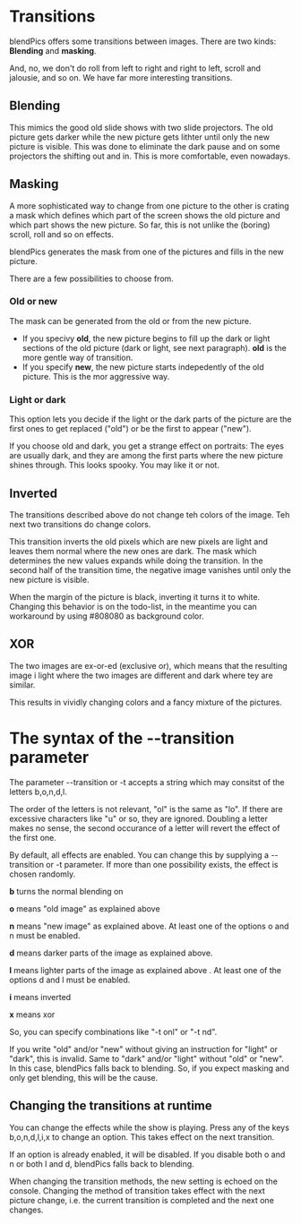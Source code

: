 # Transitions

blendPics offers some transitions between images. 
There are two kinds: __Blending__ and __masking__. 

And, no, we don't do roll from left to right and right to left, scroll and jalousie, and so on. We have far more interesting transitions. 

## Blending

This mimics the good old slide shows with two slide projectors. The old picture gets darker while the new picture gets lithter until only the new picture is visible. 
This was done to eliminate the dark pause and on some projectors the shifting out and in. This is more comfortable, even nowadays. 

## Masking

A more sophisticated way to change from one picture to the other is crating a mask which defines which part of the screen shows the old picture and which part shows the new picture. 
So far, this is not unlike the (boring) scroll, roll and so on effects. 

blendPics generates the mask from one of the pictures and fills in the new picture. 

There are a few possibilities to choose from. 

### Old or new

The mask can be generated from the old or from the new picture. 

* If you specivy __old__, the new picture begins to fill up the dark or light sections of the old picture (dark or light, see next paragraph). 
__old__ is the more gentle way of transition.
* If you specify __new__, the new picture starts indepedently of the old picture. This is the mor aggressive way. 

### Light or dark

This option lets you decide if the light or the dark parts of the picture are the first ones to get replaced ("old") or be the first to appear ("new"). 

If you choose old and dark, you get a strange effect on portraits: The eyes are usually dark, and they are among the first parts where the new picture shines through. 
This looks spooky. You may like it or not. 

## Inverted

The transitions described above do not change teh colors of the image. Teh next two transitions do change colors. 

This transition inverts the old pixels which are new pixels are light and leaves them normal where the new ones are dark. The mask which determines the new values expands while doing the transition. In the second half of the transition time, the negative image vanishes until only the new picture is visible. 

When the margin of the picture is black, inverting it turns it to white. Changing this behavior is on the todo-list, in the meantime you can workaround by using #808080 as background color. 

## XOR

The two images are ex-or-ed (exclusive or), which means that the resulting image i light where the two images are different and dark where tey are similar. 

This results in vividly changing colors and a fancy mixture of the pictures. 

# The syntax of the --transition parameter

The parameter --transition or -t accepts a string which may consitst of the letters b,o,n,d,l. 

The order of the letters is not relevant, "ol" is the same as "lo". If there are excessive characters like "u" or so, they are ignored. 
Doubling a letter makes no sense, the second occurance of a letter will revert the effect of the first one. 

By default, all effects are enabled. You can change this by supplying a --transition or -t parameter. If more than one possibility exists, the effect is chosen randomly. 

__b__ turns the normal blending on 

__o__ means "old image" as explained above 

__n__ means "new image" as explained above. At least one of the options o and n must be enabled. 

__d__ means darker parts of the image  as explained above. 

__l__ means lighter parts of the image  as explained above . At least one of the options d and l must be enabled. 

__i__ means inverted

__x__ means xor

So, you can specify combinations like "-t onl" or "-t nd". 

If you write "old" and/or "new" without giving an instruction for "light" or "dark", this is invalid. Same to "dark" and/or "light" without "old" or "new". 
In this case, blendPics falls back to blending. So, if you expect masking and only get blending, this will be the cause. 

## Changing the transitions at runtime

You can change the effects while the show is playing. Press any of the keys b,o,n,d,l,i,x to change an option. 
This takes effect on the next transition. 

If an option is already enabled, it will be disabled. If you disable both o and n or both l and d, blendPics falls back to blending. 

When changing the transition methods, the new setting is echoed on the console. Changing the method of transition takes effect with the next picture change, i.e. the current transition is completed and the next one changes.  
